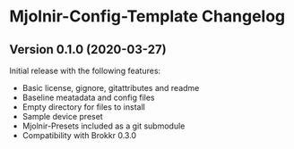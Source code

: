 # Mjolnir-Config-Template Changelog


## Version 0.1.0 (2020-03-27)

Initial release with the following features:

* Basic license, gignore, gitattributes and readme
* Baseline meatadata and config files
* Empty directory for files to install
* Sample device preset
* Mjolnir-Presets included as a git submodule
* Compatibility with Brokkr 0.3.0
